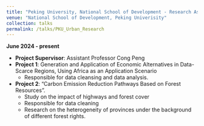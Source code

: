 ```yaml
---
title: "Peking University, National School of Development - Research Assistant in Urban Economics"
venue: "National School of Development, Peking Univerisity"
collection: talks
permalink: /talks/PKU_Urban_Research
---
```

**June 2024 - present**

- **Project Supervisor**: Assistant Professor Cong Peng
- **Project 1**: Generation and Application of Economic Alternatives in Data-Scarce Regions, Using Africa as an Application Scenario
  - Responsible for data cleansing and data analysis.
- **Project 2**: “Carbon Emission Reduction Pathways Based on Forest Resources”.
  - Study on the impact of highways and forest cover
  - Responsible for data cleaning
  - Research on the heterogeneity of provinces under the background of different forest rights.